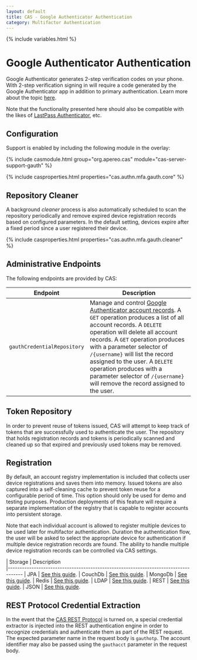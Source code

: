 ```yaml
---
layout: default
title: CAS - Google Authenticator Authentication
category: Multifactor Authentication
---
```


{% include variables.html %}

# Google Authenticator Authentication

Google Authenticator generates 2-step verification codes on your phone. With 2-step 
verification signing in will require a code generated by the 
Google Authenticator app in addition to primary authentication. Learn 
more about the topic [here](https://en.wikipedia.org/wiki/Google_Authenticator).

Note that the functionality presented here should also be compatible with 
the likes of [LastPass Authenticator](https://lastpass.com/auth), etc.

## Configuration

Support is enabled by including the following module in the overlay:

{% include casmodule.html group="org.apereo.cas" module="cas-server-support-gauth" %}

{% include casproperties.html properties="cas.authn.mfa.gauth.core" %}

## Repository Cleaner

A background *cleaner* process is also automatically scheduled to scan the
repository periodically and remove expired device registration records
based on configured parameters. In the default setting, devices
expire after a fixed period since a user registered their device.

{% include casproperties.html properties="cas.authn.mfa.gauth.cleaner" %}

## Administrative Endpoints

The following endpoints are provided by CAS:
 
| Endpoint                 | Description
|--------------------------|------------------------------------------------
| `gauthCredentialRepository`   | Manage and control [Google Authenticator account records](GoogleAuthenticator-Authentication.html). A `GET` operation produces a list of all account records. A `DELETE` operation will delete all account records. A `GET` operation produces with a parameter selector of `/{username}` will list the record assigned to the user. A `DELETE` operation produces with a parameter selector of `/{username}` will remove the record assigned to the user.

## Token Repository

In order to prevent reuse of tokens issued, CAS will attempt to keep track of 
tokens that are successfully used to authenticate the user.
The repository that holds registration records and tokens is periodically 
scanned and cleaned up so that expired and previously used tokens
may be removed.

## Registration

By default, an account registry implementation is included that collects user 
device registrations and saves them into memory.
Issued tokens are also captured into a self-cleaning cache to prevent token 
reuse for a configurable period of time.
This option should only be used for demo and testing purposes. Production 
deployments of this feature will require a separate
implementation of the registry that is capable to register accounts into persistent storage.

Note that each individual account is allowed to register multiple devices to be 
used later for multifactor authentication. Duration the
authentication flow, the user will be asked to select the appropriate device for 
authentication if multiple device registration records
are found. The ability to handle multiple device registration 
records can be controlled via CAS settings.

| Storage          | Description                                         
|------------------------------------------------------------------------------------
| JPA              | [See this guide](GoogleAuthenticator-Authentication-Registration-JPA.html).
| CouchDb          | [See this guide](GoogleAuthenticator-Authentication-Registration-CouchDb.html).
| MongoDb          | [See this guide](GoogleAuthenticator-Authentication-Registration-MongoDb.html).
| Redis            | [See this guide](GoogleAuthenticator-Authentication-Registration-Redis.html).
| LDAP             | [See this guide](GoogleAuthenticator-Authentication-Registration-LDAP.html).
| REST             | [See this guide](GoogleAuthenticator-Authentication-Registration-Rest.html).
| JSON             | [See this guide](GoogleAuthenticator-Authentication-Registration-JSON.html).

## REST Protocol Credential Extraction 

In the event that the [CAS REST Protocol](../protocol/REST-Protocol.html) is turned on, a special credential extractor 
is injected into the REST authentication engine in order to recognize credentials and authenticate them as part of the REST request. 
The expected parameter name in the request body is `gauthotp`. The account identifier may also 
be passed using the `gauthacct` parameter in the request body.
